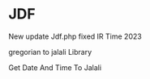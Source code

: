 # JDF
New update Jdf.php fixed IR Time 2023

gregorian to jalali Library

Get Date And Time To Jalali
